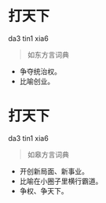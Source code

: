 # 打天下
da3 tin1 xia6
> 如东方言词典
- 争夺统治权。
- 比喻创业。

# 打天下
da3 tin1 xia6
> 如皋方言词典
- 开创新局面、新事业。
- 比喻在小圈子里横行霸道。
- 争权、争天下。
